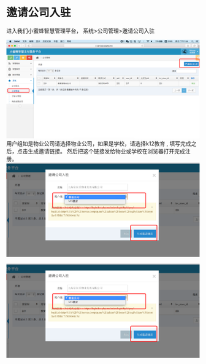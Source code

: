 # 邀请公司入驻

进入我们小蜜蜂智慧管理平台， 系统&gt;公司管理&gt;邀请公司入驻

![](/assets/import36.png)用户组如是物业公司请选择物业公司，如果是学校，请选择k12教育 , 填写完成之后，点击生成邀请链接。  然后把这个链接发给物业或学校在浏览器打开完成注册。 ![](/assets/import38.png)

![](/assets/import38.png)

